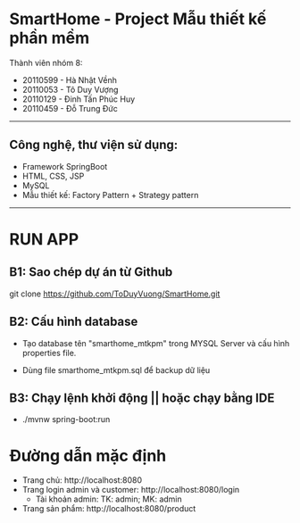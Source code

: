 # SmartHome - Project Mẫu thiết kế phần mềm

Thành viên nhóm 8:

- 20110599 - Hà Nhật Vềnh
- 20110053 - Tô Duy Vượng
- 20110129 - Đinh Tấn Phúc Huy
- 20110459 - Đỗ Trung Đức
<hr>

## Công nghệ, thư viện sử dụng:

- Framework SpringBoot
- HTML, CSS, JSP
- MySQL
- Mẫu thiết kế: Factory Pattern + Strategy pattern
<hr>

# RUN APP
## B1: Sao chép dự án từ Github
git clone https://github.com/ToDuyVuong/SmartHome.git

## B2: Cấu hình database

- Tạo database tên "smarthome_mtkpm" trong MYSQL Server và cấu hình properties file.

- Dùng file smarthome_mtkpm.sql để backup dữ liệu

## B3: Chạy lệnh khởi động || hoặc chạy bằng IDE

- ./mvnw spring-boot:run

# Đường dẫn mặc định
 - Trang chủ: http://localhost:8080
 - Trang login admin và customer: http://localhost:8080/login
   + Tài khoản admin: TK: admin; MK: admin
 - Trang sản phẩm: http://localhost:8080/product